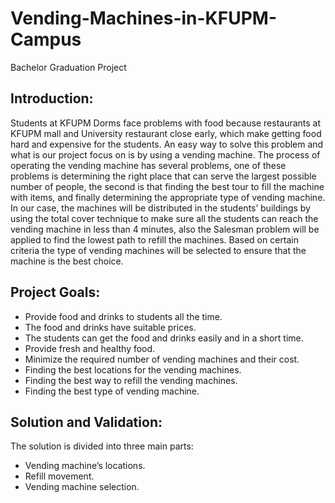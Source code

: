 # Vending-Machines-in-KFUPM-Campus
Bachelor Graduation Project

## Introduction:
Students at KFUPM Dorms face problems with food because restaurants at KFUPM mall and University restaurant close early, which make getting food hard and expensive for the students. An easy way to solve this problem and what is our project focus on is by using a vending machine. The process of operating the vending machine has several problems, one of these problems is determining the right place that can serve the largest possible number of people, the second is that finding the best tour to fill the machine with items, and finally determining the appropriate type of vending machine. In our case, the machines will be distributed in the students’ buildings by using the total cover technique to make sure all the students can reach the vending machine in less than 4 minutes,  also the Salesman problem will be applied to find the lowest path to refill the machines. Based on certain criteria the type of vending machines will be selected to ensure that the machine is the best choice.


## Project Goals:
* Provide food and drinks to students all the time.
* The food and drinks have suitable prices.
* The students can get the food and drinks easily and in a short time.
* Provide fresh and healthy food.
* Minimize the required number of vending machines and their cost.
* Finding the best locations for the vending machines.
* Finding the best way to refill the vending machines.
* Finding the best type of vending machine.


## Solution and Validation:
The solution is divided into three main parts:
* Vending machine’s locations.
* Refill movement.
* Vending machine selection.
